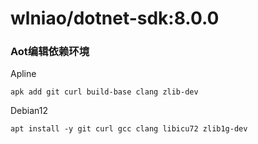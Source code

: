 ﻿# wlniao/dotnet-sdk:8.0.0


### Aot编辑依赖环境
Apline
```
apk add git curl build-base clang zlib-dev
```

Debian12
```
apt install -y git curl gcc clang libicu72 zlib1g-dev
```

